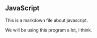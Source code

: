 ## JavaScript

This is a markdown file about javascript.

We will be using this program a lot, I think.
